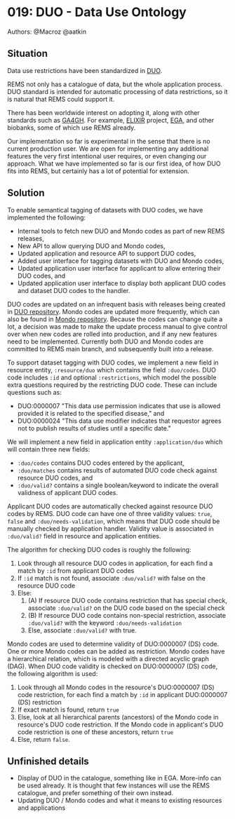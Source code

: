 # 019: DUO - Data Use Ontology

Authors: @Macroz @aatkin

## Situation

Data use restrictions have been standardized in [DUO](https://github.com/EBISPOT/DUO).

REMS not only has a catalogue of data, but the whole application process. DUO standard is intended for automatic processing of data restrictions, so it is natural that REMS could support it. 

There has been worldwide interest on adopting it, along with other standards such as [GA4GH](https://github.com/CSCfi/rems/blob/duo/adr-019/docs/ga4gh-visas.md). For example, [ELIXIR](https://elixir-europe.org/) project, [EGA](https://ega-archive.org/), and other biobanks, some of which use REMS already.

Our implementation so far is experimental in the sense that there is no current production user. We are open for implementing any additional features the very first intentional user requires, or even changing our approach. What we have implemented so far is our first idea, of how DUO fits into REMS, but certainly has a lot of potential for extension.

## Solution

To enable semantical tagging of datasets with DUO codes, we have implemented the following:

- Internal tools to fetch new DUO and Mondo codes as part of new REMS releases,
- New API to allow querying DUO and Mondo codes,
- Updated application and resource API to support DUO codes,
- Added user interface for tagging datasets with DUO and Mondo codes,
- Updated application user interface for applicant to allow entering their DUO codes, and
- Updated application user interface to display both applicant DUO codes and dataset DUO codes to the handler.

DUO codes are updated on an infrequent basis with releases being created in [DUO repository](https://github.com/EBISPOT/DUO/releases). Mondo codes are updated more frequently, which can also be found in [Mondo repository](https://github.com/monarch-initiative/mondo/releases). Because the codes can change quite a lot, a decision was made to make the update process manual to give control over when new codes are rolled into production, and if any new features need to be implemented. Currently both DUO and Mondo codes are committed to REMS main branch, and subsequently built into a release.

To support dataset tagging with DUO codes, we implement a new field in resource entity, `:resource/duo` which contains the field `:duo/codes`. DUO code includes `:id` and optional `:restrictions`, which model the possible extra questions required by the restricting DUO code. These can include questions such as:
- DUO:0000007 "This data use permission indicates that use is allowed provided it is related to the specified disease," and
- DUO:0000024 "This data use modifier indicates that requestor agrees not to publish results of studies until a specific date."

We will implement a new field in application entity `:application/duo` which will contain three new fields:
- `:duo/codes` contains DUO codes entered by the applicant,
- `:duo/matches` contains results of automated DUO code check against resource DUO codes, and
- `:duo/valid?` contains a single boolean/keyword to indicate the overall validness of applicant DUO codes.

Applicant DUO codes are automatically checked against resource DUO codes by REMS. DUO code can have one of three validity values: `true`, `false` and `:duo/needs-validation`, which means that DUO code should be manually checked by application handler. Validity value is associated in `:duo/valid?` field in resource and application entities.

The algorithm for checking DUO codes is roughly the following:
1. Look through all resource DUO codes in application, for each find a match by `:id` from applicant DUO codes
2. If `:id` match is not found, associate `:duo/valid?` with false on the resource DUO code
3. Else:
   1. (A) If resource DUO code contains restriction that has special check, associate `:duo/valid?` on the DUO code based on the special check
   2. (B) If resource DUO code contains non-special restriction, associate `:duo/valid?` with the keyword `:duo/needs-validation`
   3. Else, associate `:duo/valid?` with true.

Mondo codes are used to determine validity of DUO:0000007 (DS) code. One or more Mondo codes can be added as restriction. Mondo codes have a hierarchical relation, which is modeled with a directed acyclic graph (DAG). When DUO code validity is checked on DUO:0000007 (DS) code, the following algorithm is used:
1. Look through all Mondo codes in the resource's DUO:0000007 (DS) code restriction, for each find a match by `:id` in applicant DUO:0000007 (DS) restriction
2. If exact match is found, return `true`
3. Else, look at all hierarchical parents (ancestors) of the Mondo code in resource's DUO code restriction. If the Mondo code in applicant's DUO code restriction is one of these ancestors, return `true`
4. Else, return `false`.

## Unfinished details

- Display of DUO in the catalogue, something like in EGA. More-info can be used already. It is thought that few instances will use the REMS catalogue, and prefer something of their own instead.
- Updating DUO / Mondo codes and what it means to existing resources and applications
